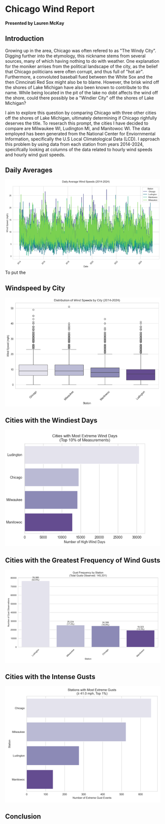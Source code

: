# Chicago Wind Report
#### Presented by Lauren McKay
## Introduction
  Growing up in the area, Chicago was often refered to as "The Windy City". Digging further into the etymology, this nickname stems from several sources, many of which having nothing to do with weather. One explanation for the moniker arrises from the political landscape of the city, as the belief that Chicago politicians were often corrupt, and thus full of "hot air". Furthermore, a convoluted baseball fued between the White Sox and the then Cinncinati Red Sox might also be to blame. However, the brisk wind off the shores of Lake Michigan have also been known to contribute to ths name. While being located in the pit of the lake no dobt affects the wind off the shore, could there possibly be a "Windier City" off the shores of Lake Michigan? 
  
  I aim to explore this question by comparing Chicago with three other cities off the shores of Lake Michigan, ultimately determining if Chicago righfully deserves the title. To reserach this prompt, the cities I have decided to compare are Milwaukee WI, Ludington MI, and Manitowoc WI. The data employed has been generated from the National Center for Enviornmental Information, specifically the U.S Local Climatological Data (LCD). I approach this problem by using data from each station from years 2014-2024, speicifcally looking at columns of the data related to hourly wind speeds and hourly wind gust speeds. 

  ## Daily Averages
![Daily Average Wind Speeds in mph](./images/dailyavgwind.png) 
To put the 

## Windspeed by City 
![boxplot](./images/wind_boxplot.png) 

## Cities with the Windiest Days 
![top 10%](./images/extreme_wind_days.png) 

## Cities with the Greatest Frequency of Wind Gusts
![gusts](./images/gust_frequency.png) 

## Cities with the Intense Gusts
![extreme gust](./images/extreme_gusts.png) 

## Conclusion 
